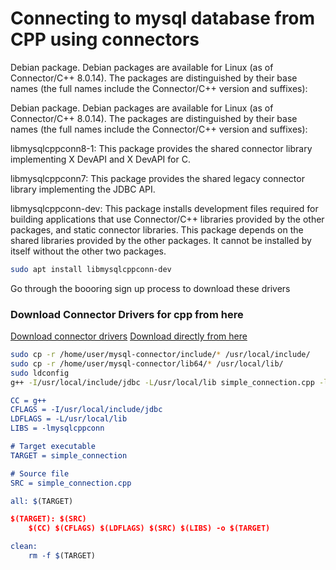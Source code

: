 # Connecting to mysql database from CPP using connectors

Debian package.  Debian packages are available for Linux (as of Connector/C++ 8.0.14). The packages are distinguished by their base names (the full names include the Connector/C++ version and suffixes):

Debian package.  Debian packages are available for Linux (as of Connector/C++ 8.0.14). The packages are distinguished by their base names (the full names include the Connector/C++ version and suffixes):

libmysqlcppconn8-1: This package provides the shared connector library implementing X DevAPI and X DevAPI for C.

libmysqlcppconn7: This package provides the shared legacy connector library implementing the JDBC API.

libmysqlcppconn-dev: This package installs development files required for building applications that use Connector/C++ libraries provided by the other packages, and static connector libraries. This package depends on the shared libraries provided by the other packages. It cannot be installed by itself without the other two packages.
```bash
sudo apt install libmysqlcppconn-dev
```
Go through the boooring sign up process to download these drivers
### Download Connector Drivers for cpp from here
[Download connector drivers](https://dev.mysql.com/downloads/connector/cpp/)
[Download directly from here](https://dev.mysql.com/get/Downloads/Connector-C++/mysql-connector-c++-9.0.0-linux-glibc2.28-x86-64bit.tar.gz)

```bash
sudo cp -r /home/user/mysql-connector/include/* /usr/local/include/
sudo cp -r /home/user/mysql-connector/lib64/* /usr/local/lib/
sudo ldconfig
g++ -I/usr/local/include/jdbc -L/usr/local/lib simple_connection.cpp -lmysqlcppconn -o simple_connection
```
```cmake
CC = g++
CFLAGS = -I/usr/local/include/jdbc
LDFLAGS = -L/usr/local/lib
LIBS = -lmysqlcppconn

# Target executable
TARGET = simple_connection

# Source file
SRC = simple_connection.cpp

all: $(TARGET)

$(TARGET): $(SRC)
	$(CC) $(CFLAGS) $(LDFLAGS) $(SRC) $(LIBS) -o $(TARGET)

clean:
	rm -f $(TARGET)

```



